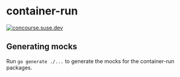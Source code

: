 # container-run

[![concourse.suse.dev](https://concourse.suse.dev/api/v1/teams/main/pipelines/container-run/jobs/container-run-master/badge)](https://concourse.suse.dev/teams/main/pipelines/container-run)

## Generating mocks

Run `go generate ./...` to generate the mocks for the container-run packages.
